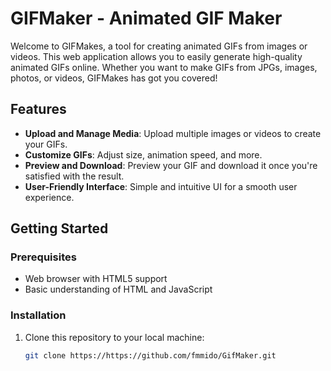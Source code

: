 # GIFMaker - Animated GIF Maker

Welcome to GIFMakes, a tool for creating animated GIFs from images or videos. This web application allows you to easily generate high-quality animated GIFs online. Whether you want to make GIFs from JPGs, images, photos, or videos, GIFMakes has got you covered!

## Features

- **Upload and Manage Media**: Upload multiple images or videos to create your GIFs.
- **Customize GIFs**: Adjust size, animation speed, and more.
- **Preview and Download**: Preview your GIF and download it once you're satisfied with the result.
- **User-Friendly Interface**: Simple and intuitive UI for a smooth user experience.

## Getting Started

### Prerequisites

- Web browser with HTML5 support
- Basic understanding of HTML and JavaScript

### Installation

1. Clone this repository to your local machine:

   ```bash
   git clone https://https://github.com/fmmido/GifMaker.git
